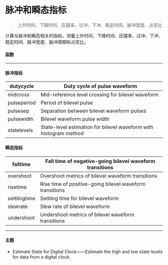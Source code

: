 # 脉冲和瞬态指标
> 上升时间、下降时间、压摆率、过冲、下冲、稳定时间、脉冲宽度、占空比

计算与脉冲和瞬态相关的指标。测量上升时间、下降时间、压摆率、过冲、下冲、稳定时间、脉冲宽度、脉冲周期和占空比。
#### 函数
***
#### 脉冲指标  
dutycycle | Duty cycle of pulse waveform
---------- | -------------
midcross | Mid-reference level crossing for bilevel waveform
pulseperiod | Period of bilevel pulse
pulsesep | Separation between bilevel waveform pulses
pulsewidth | Bilevel waveform pulse width
statelevels | State-level estimation for bilevel waveform with histogram method
#### 瞬态指标  
falltime | Fall time of negative-going bilevel waveform transitions
---------- | -------------
overshoot | Overshoot metrics of bilevel waveform transitions
risetime | Rise time of positive-going bilevel waveform transitions
settlingtime | Settling time for bilevel waveform
slewrate | Slew rate of bilevel waveform
undershoot | Undershoot metrics of bilevel waveform transitions
***
#### 主题  
- Estimate State for Digital Clock——Estimate the high and low state levels for data from a digital clock.  